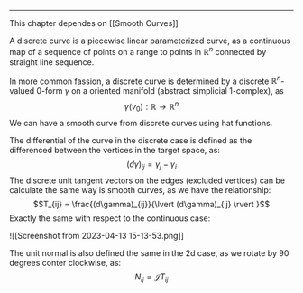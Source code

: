 -----
This chapter dependes on [[Smooth Curves]]

A discrete curve is a piecewise linear parameterized curve, as a continuous map of a sequence of points on a range to points in $\mathbb{R}^n$ connected by straight line sequence.

In more common fassion, a discrete curve is determined by a discrete $\mathbb{R}^n$-valued 0-form $\gamma$ on a oriented manifold (abstract simplicial 1-complex), as $$\gamma(v_{0}) : \mathbb{R}\to \mathbb{R}^n$$
We can have a smooth curve from discrete curves using hat functions.

The differential of the curve in the discrete case is defined as the differenced between the vertices in the target space, as: $$(d\gamma)_{ij} = \gamma_{j}-\gamma_{i}$$
The discrete unit tangent vectors on the edges (excluded vertices) can be calculate the same way is smooth curves, as we have the relationship: $$T_{ij} = \frac{(d\gamma)_{ij}}{\lvert (d\gamma)_{ij} \rvert }$$
Exactly the same with respect to the continuous case:

![[Screenshot from 2023-04-13 15-13-53.png]]

The unit normal is also defined the same in the 2d case, as we rotate by 90 degrees conter clockwise, as:
$$N_{ij} = \mathcal{J}T_{ij}$$
